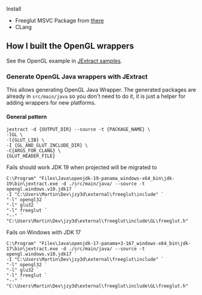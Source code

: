 Install
* Freeglut MSVC Package from [there](https://www.transmissionzero.co.uk/software/freeglut-devel/)
* CLang

## How I built the OpenGL wrappers

See the OpenGL example in [JExtract samples](https://github.com/openjdk/jextract/tree/master/samples).

### Generate OpenGL Java wrappers with JExtract

This allows generating OpenGL Java Wrapper. The generated packages are already in `src/main/java` so you don't need to do it,
it is just a helper for adding wrappers for new platforms.

#### General pattern

```
jextract -d {OUTPUT_DIR} --source -t {PACKAGE_NAME} \
-lGL \
-l{GLUT_LIB} \
-I {GL_AND_GLUT_INCLUDE_DIR} \
-C{ARGS_FOR_CLANG} \
{GLUT_HEADER_FILE}
```

Fails should work JDK 19 when projected will be migrated to 

```
C:\Program" "Files\Java\openjdk-19-panama_windows-x64_bin\jdk-19\bin\jextract.exe -d ./src/main/java/ --source -t opengl.windows.v10.jdk17 `
-I "C:\Users\Martin\Dev\jzy3d\external\freeglut\include" `
"-l" opengl32 `
"-l" glu32 `
"-l" freeglut `
"--" `
"C:\Users\Martin\Dev\jzy3d\external\freeglut\include\GL\freeglut.h"
```

Fails on Windows with JDK 17 

```
C:\Program" "Files\Java\openjdk-17-panama+3-167_windows-x64_bin\jdk-17\bin\jextract.exe -d ./src/main/java/ --source -t opengl.windows.v10.jdk17 `
-I "C:\Users\Martin\Dev\jzy3d\external\freeglut\include" `
"-l" opengl32 `
"-l" glu32 `
"-l" freeglut `
"--" `
"C:\Users\Martin\Dev\jzy3d\external\freeglut\include\GL\freeglut.h"
```